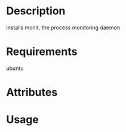 Description
===========
installs monit, the process monitoring daemon

Requirements
============
ubuntu

Attributes
==========

Usage
=====

